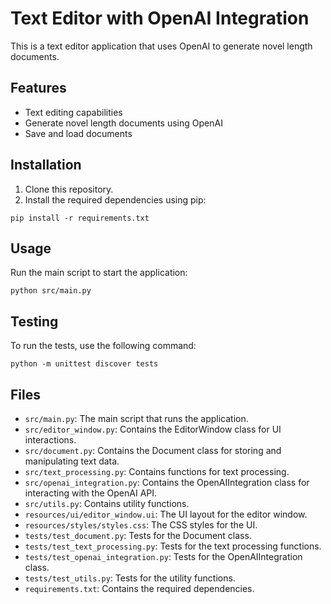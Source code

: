 # Text Editor with OpenAI Integration

This is a text editor application that uses OpenAI to generate novel length documents. 

## Features

- Text editing capabilities
- Generate novel length documents using OpenAI
- Save and load documents

## Installation

1. Clone this repository.
2. Install the required dependencies using pip:

```
pip install -r requirements.txt
```

## Usage

Run the main script to start the application:

```
python src/main.py
```

## Testing

To run the tests, use the following command:

```
python -m unittest discover tests
```

## Files

- `src/main.py`: The main script that runs the application.
- `src/editor_window.py`: Contains the EditorWindow class for UI interactions.
- `src/document.py`: Contains the Document class for storing and manipulating text data.
- `src/text_processing.py`: Contains functions for text processing.
- `src/openai_integration.py`: Contains the OpenAIIntegration class for interacting with the OpenAI API.
- `src/utils.py`: Contains utility functions.
- `resources/ui/editor_window.ui`: The UI layout for the editor window.
- `resources/styles/styles.css`: The CSS styles for the UI.
- `tests/test_document.py`: Tests for the Document class.
- `tests/test_text_processing.py`: Tests for the text processing functions.
- `tests/test_openai_integration.py`: Tests for the OpenAIIntegration class.
- `tests/test_utils.py`: Tests for the utility functions.
- `requirements.txt`: Contains the required dependencies.
